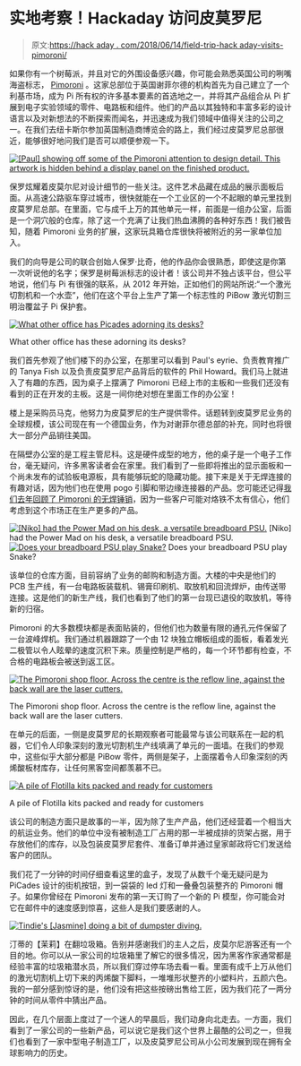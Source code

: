# 实地考察！Hackaday 访问皮莫罗尼

> 原文:[https://hack aday . com/2018/06/14/field-trip-hack aday-visits-pimoroni/](https://hackaday.com/2018/06/14/field-trip-hackaday-visits-pimoroni/)

如果你有一个树莓派，并且对它的外围设备感兴趣，你可能会熟悉英国公司的咧嘴海盗标志， [Pimoroni](https://shop.pimoroni.com/) 。这家总部位于英国谢菲尔德的机构首先为自己建立了一个利基市场，成为 Pi 所有权的许多基本要素的首选地之一，并将其产品组合从 Pi 扩展到电子实验领域的零件、电路板和组件。他们的产品以其独特和丰富多彩的设计语言以及对新想法的不断探索而闻名，并迅速成为我们领域中值得关注的公司之一。在我们去纽卡斯尔参加英国制造商博览会的路上，我们经过皮莫罗尼总部很近，能够很好地问我们是否可以顺便参观一下。

[![[Paul] showing off some of the Pimoroni attention to design detail. This artwork is hidden behind a display panel on the finished product.](../Images/8056036f6b46f32ee0387860ae7460c7.png)](https://hackaday.com/wp-content/uploads/2018/05/pimoroni-paul.jpg) 

保罗炫耀着皮莫尔尼对设计细节的一些关注。这件艺术品藏在成品的展示面板后面。从高速公路驱车穿过城市，很快就能在一个工业区的一个不起眼的单元里找到皮莫罗尼总部。在里面，它与成千上万的其他单元一样，前面是一组办公室，后面是一个洞穴般的仓库，除了这一个充满了让我们热血沸腾的各种好东西！我们被告知，随着 Pimoroni 业务的扩展，这家玩具箱仓库很快将被附近的另一家单位加入。

我们的向导是公司的联合创始人保罗·比奇，他的作品你会很熟悉，即使这是你第一次听说他的名字；保罗是树莓派标志的设计者！该公司并不独占该平台，但公平地说，他们与 Pi 有很强的联系，从 2012 年开始，正如他们的网站所说:“一个激光切割机和一个水壶”，他们在这个平台上生产了第一个标志性的 PiBow 激光切割三明治覆盆子 Pi 保护套。

[![What other office has Picades adorning its desks?](../Images/9807c0c938a3866c41ef807a2722beec.png)](https://hackaday.com/wp-content/uploads/2018/05/pimoroni-picade.jpg)

What other office has these adorning its desks?

我们首先参观了他们楼下的办公室，在那里可以看到 Paul's eyrie、负责教育推广的 Tanya Fish 以及负责皮莫罗尼产品背后的软件的 Phil Howard。我们马上就进入了有趣的东西，因为桌子上摆满了 Pimoroni 已经上市的主板和一些我们还没有看到的正在开发的主板。这是一间你绝对想在里面工作的办公室！

楼上是采购员马克，他努力为皮莫罗尼的生产提供零件。话题转到皮莫罗尼业务的全球规模，该公司现在有一个德国业务，作为对谢菲尔德总部的补充，同时也将很大一部分产品销往美国。

在隔壁办公室的是工程主管尼科。这是硬件成型的地方，他的桌子是一个电子工作台，毫无疑问，许多黑客读者会在家里。我们看到了一些即将推出的显示面板和一个尚未发布的试验板电源板，具有能够玩蛇的隐藏功能。接下来是关于无焊连接的有趣对话，因为他们也在使用 pogo 引脚和带边缘连接器的产品。您可能还记得[我们去年回顾了 Pimoroni 的无焊锤销](https://hackaday.com/2017/01/16/review-hammer-installed-solderless-raspberry-pi-pin-headers/)，因为一些客户可能对烙铁不太有信心，他们考虑到这个市场正在生产更多的产品。

 [![[Niko] had the Power Mad on his desk, a versatile breadboard PSU.](../Images/be8a2038892383a2807c7567499ad811.png "bdr")](https://i0.wp.com/hackaday.com/wp-content/uploads/2018/05/pimoroni-powermad-2.jpg?ssl=1) [Niko] had the Power Mad on his desk, a versatile breadboard PSU. [![Does your breadboard PSU play Snake?](../Images/42898e7c4ea6ac7cbb159536ab035e34.png "bdr")](https://i0.wp.com/hackaday.com/wp-content/uploads/2018/05/pimoroni-powermad-1.jpg?ssl=1) Does your breadboard PSU play Snake?

该单位的仓库方面，目前容纳了业务的邮购和制造方面。大楼的中央是他们的 PCB 生产线，有一台电路板装载机、锡膏印刷机、取放机和回流焊炉，由传送带连接。这是他们的新生产线，我们也看到了他们的第一台现已退役的取放机，等待新的归宿。

Pimoroni 的大多数模块都是表面贴装的，但他们也为数量有限的通孔元件保留了一台波峰焊机。我们通过机器跟踪了一个由 12 块独立帽板组成的面板，看着发光二极管以令人眩晕的速度沉积下来。质量控制是严格的，每一个环节都有检查，不合格的电路板会被送到返工区。

[![The Pimoroni shop floor. Across the centre is the reflow line, against the back wall are the laser cutters.](../Images/3bf13231276c520bae603f49fab02d4a.png)](https://hackaday.com/wp-content/uploads/2018/05/pimoroni-shop-floor.jpg)

The Pimoroni shop floor. Across the centre is the reflow line, against the back wall are the laser cutters.

在单元的后面，一侧是皮莫罗尼的长期观察者可能最常与该公司联系在一起的机器，它们令人印象深刻的激光切割机生产线填满了单元的一面墙。在我们的参观中，这些似乎大部分都是 PiBow 零件，两侧是架子，上面摆着令人印象深刻的丙烯酸板材库存，让任何黑客空间都羡慕不已。

[![A pile of Flotilla kits packed and ready for customers](../Images/1a0da3d8c9ef5ced89d3622ad76c3e7d.png)](https://hackaday.com/wp-content/uploads/2018/05/pimoroni-packing-area.jpg)

A pile of Flotilla kits packed and ready for customers

该公司的制造方面只是故事的一半，因为除了生产产品，他们还经营着一个相当大的航运业务。他们的单位中没有被制造工厂占用的那一半被成排的货架占据，用于存放他们的库存，以及包装皮莫罗尼套件、准备订单并通过皇家邮政将它们发送给客户的团队。

我们花了一分钟的时间仔细查看这里的盒子，发现了从数千个毫无疑问是为 PiCades 设计的街机按钮，到一袋袋的 led 灯和一叠叠包装整齐的 Pimoroni 帽子。如果你曾经在 Pimoroni 发布的第一天订购了一个新的 Pi 模型，你可能会对它在邮件中的速度感到惊喜，这些人是我们要感谢的人。

[![Tindie's [Jasmine] doing a bit of dumpster diving.](../Images/cd80f369938459b030eb22aa001547d3.png)](https://hackaday.com/wp-content/uploads/2018/05/pimoroni-scrap-bin.jpg) 

汀蒂的【茉莉】在翻垃圾箱。告别并感谢我们的主人之后，皮莫尔尼游客还有一个目的地。你可以从一家公司的垃圾箱里了解它的很多情况，因为黑客作家通常都是经验丰富的垃圾箱潜水员，所以我们穿过停车场去看一看。里面有成千上万从他们的激光切割机上切下来的丙烯酸下脚料，一堆堆形状整齐的小塑料片，五颜六色。我的一部分感到惊讶的是，他们没有把这些按磅出售给工匠，因为我们花了一两分钟的时间从零件中猜出产品。

因此，在几个层面上度过了一个迷人的早晨后，我们动身向北走去。一方面，我们看到了一家公司的一些新产品，可以说它是我们这个世界上最酷的公司之一，但我们也看到了一家中型电子制造工厂，以及皮莫罗尼公司从小公司发展到现在拥有全球影响力的历史。